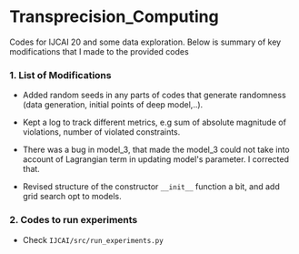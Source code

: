# Transprecision_Computing
Codes for IJCAI 20 and some data exploration. Below is summary of key modifications that I made to the provided codes

### 1. List of Modifications

 * Added random seeds in any parts of codes that generate randomness (data generation, initial points of deep model,..).
 
 * Kept a log to track different metrics, e.g sum of absolute magnitude of violations, number of violated constraints.
 
 * There was a bug in model_3, that made the model_3 could not take into account of Lagrangian term in updating
 model's parameter. I corrected that. 
 
 * Revised structure of the constructor `__init__` function a bit, and add grid search opt to models.
 
 ### 2. Codes to run experiments
 
* Check `IJCAI/src/run_experiments.py`



